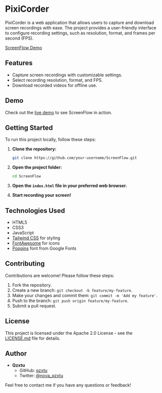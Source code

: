 # PixiCorder

PixiCorder is a web application that allows users to capture and download screen recordings with ease. The project provides a user-friendly interface to configure recording settings, such as resolution, format, and frames per second (FPS).

[ScreenFlow Demo](https://github.com/qzxtu/ScreenFlow/assets/69091361/f75c9c8f-48f8-4e0f-96f6-b60443f52757)

## Features

- Capture screen recordings with customizable settings.
- Select recording resolution, format, and FPS.
- Download recorded videos for offline use.

## Demo

Check out the [live demo](https://qzxtu.github.io/ScreenFlow/) to see ScreenFlow in action.

## Getting Started

To run this project locally, follow these steps:

1. **Clone the repository:**

    ```bash
    git clone https://github.com/your-username/ScreenFlow.git
    ```

2. **Open the project folder:**

    ```bash
    cd ScreenFlow
    ```

3. **Open the `index.html` file in your preferred web browser.**

4. **Start recording your screen!**

## Technologies Used

- HTML5
- CSS3
- JavaScript
- [Tailwind CSS](https://tailwindcss.com/) for styling
- [FontAwesome](https://fontawesome.com/) for icons
- [Poppins](https://fonts.google.com/specimen/Poppins) font from Google Fonts

## Contributing

Contributions are welcome! Please follow these steps:

1. Fork the repository.
2. Create a new branch: `git checkout -b feature/my-feature`.
3. Make your changes and commit them: `git commit -m 'Add my feature'`.
4. Push to the branch: `git push origin feature/my-feature`.
5. Submit a pull request.

## License

This project is licensed under the Apache 2.0 License - see the [LICENSE.md](LICENSE.md) file for details.

## Author

- **Qzxtu**
  - GitHub: [qzxtu](https://github.com/your-username)
  - Twitter: [@nova_qzxtu](https://twitter.com/nova_qzxtu)

Feel free to contact me if you have any questions or feedback!
